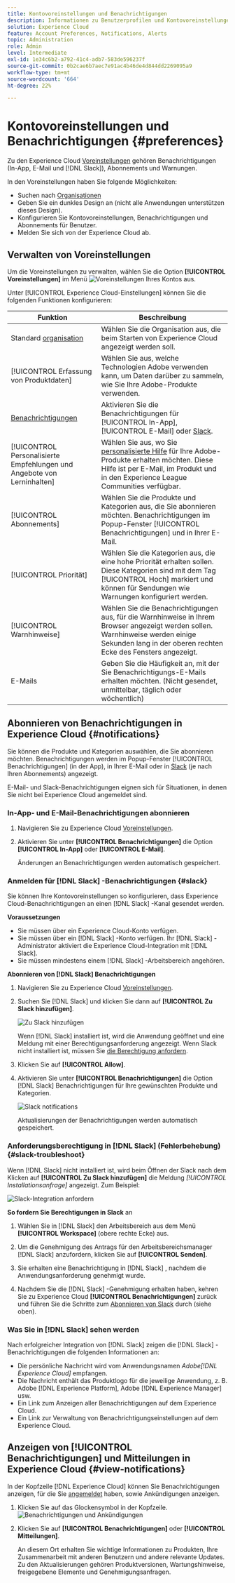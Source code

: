 ```yaml
---
title: Kontovoreinstellungen und Benachrichtigungen
description: Informationen zu Benutzerprofilen und Kontovoreinstellungen finden Sie unter Experience Cloud. Abonnieren Sie Produktbenachrichtigungen für E-Mails und  [!DNL Slack] und richten Sie Produktwarnungen ein.
solution: Experience Cloud
feature: Account Preferences, Notifications, Alerts
topic: Administration
role: Admin
level: Intermediate
exl-id: 1e34c6b2-a792-41c4-adb7-583de596237f
source-git-commit: 0b2cae6b7aec7e91ac4b46de4d844dd2269095a9
workflow-type: tm+mt
source-wordcount: '664'
ht-degree: 22%

---
```


# Kontovoreinstellungen und Benachrichtigungen {#preferences}

Zu den Experience Cloud [Voreinstellungen](https://experience.adobe.com/preferences) gehören Benachrichtigungen (In-App, E-Mail und [!DNL Slack]), Abonnements und Warnungen.

In den Voreinstellungen haben Sie folgende Möglichkeiten:

* Suchen nach [Organisationen](../administration/organizations.md)
* Geben Sie ein dunkles Design an (nicht alle Anwendungen unterstützen dieses Design).
* Konfigurieren Sie Kontovoreinstellungen, Benachrichtigungen und Abonnements für Benutzer.
* Melden Sie sich von der Experience Cloud ab.

## Verwalten von Voreinstellungen

Um die Voreinstellungen zu verwalten, wählen Sie die Option **[!UICONTROL Voreinstellungen]** im Menü ![Voreinstellungen](../assets/preferences-icon-sm.png) Ihres Kontos aus.

Unter [!UICONTROL Experience Cloud-Einstellungen] können Sie die folgenden Funktionen konfigurieren:

| Funktion | Beschreibung |
|--- |--- |
| Standard [organisation](../administration/organizations.md) | Wählen Sie die Organisation aus, die beim Starten von Experience Cloud angezeigt werden soll. |
| [!UICONTROL Erfassung von Produktdaten] | Wählen Sie aus, welche Technologien Adobe verwenden kann, um Daten darüber zu sammeln, wie Sie Ihre Adobe-Produkte verwenden. |
| [Benachrichtigungen](#notifications-and-announcements) | Aktivieren Sie die Benachrichtigungen für [!UICONTROL In-App], [!UICONTROL E-Mail] oder [Slack](#slack-notifications). |
| [!UICONTROL Personalisierte Empfehlungen und Angebote von Lerninhalten] | Wählen Sie aus, wo Sie [personalisierte Hilfe](personalized-learning.md) für Ihre Adobe-Produkte erhalten möchten. Diese Hilfe ist per E-Mail, im Produkt und in den Experience League Communities verfügbar. |
| [!UICONTROL Abonnements] | Wählen Sie die Produkte und Kategorien aus, die Sie abonnieren möchten. Benachrichtigungen im Popup-Fenster [!UICONTROL Benachrichtigungen] und in Ihrer E-Mail. |
| [!UICONTROL Priorität] | Wählen Sie die Kategorien aus, die eine hohe Priorität erhalten sollen. Diese Kategorien sind mit dem Tag [!UICONTROL Hoch] markiert und können für Sendungen wie Warnungen konfiguriert werden. |
| [!UICONTROL Warnhinweise] | Wählen Sie die Benachrichtigungen aus, für die Warnhinweise in Ihrem Browser angezeigt werden sollen. Warnhinweise werden einige Sekunden lang in der oberen rechten Ecke des Fensters angezeigt. |
| E-Mails | Geben Sie die Häufigkeit an, mit der Sie Benachrichtigungs-E-Mails erhalten möchten. (Nicht gesendet, unmittelbar, täglich oder wöchentlich) |

## Abonnieren von Benachrichtigungen in Experience Cloud {#notifications}

Sie können die Produkte und Kategorien auswählen, die Sie abonnieren möchten. Benachrichtigungen werden im Popup-Fenster [!UICONTROL Benachrichtigungen] (in der App), in Ihrer E-Mail oder in [Slack](#slack-notifications) (je nach Ihren Abonnements) angezeigt.

E-Mail- und Slack-Benachrichtigungen eignen sich für Situationen, in denen Sie nicht bei Experience Cloud angemeldet sind.

### In-App- und E-Mail-Benachrichtigungen abonnieren

1. Navigieren Sie zu Experience Cloud [Voreinstellungen](https://experience.adobe.com/preferences).

1. Aktivieren Sie unter **[!UICONTROL Benachrichtigungen]** die Option **[!UICONTROL In-App]** oder **[!UICONTROL E-Mail]**.

   Änderungen an Benachrichtigungen werden automatisch gespeichert.

### Anmelden für [!DNL Slack] -Benachrichtigungen {#slack}

Sie können Ihre Kontovoreinstellungen so konfigurieren, dass Experience Cloud-Benachrichtigungen an einen [!DNL Slack] -Kanal gesendet werden.

**Voraussetzungen**

* Sie müssen über ein Experience Cloud-Konto verfügen.
* Sie müssen über ein [!DNL Slack] -Konto verfügen. Ihr [!DNL Slack] -Administrator aktiviert die Experience Cloud-Integration mit [!DNL Slack].
* Sie müssen mindestens einem [!DNL Slack] -Arbeitsbereich angehören.

**Abonnieren von [!DNL Slack] Benachrichtigungen**

1. Navigieren Sie zu Experience Cloud [Voreinstellungen](https://experience.adobe.com/preferences).

1. Suchen Sie [!DNL Slack] und klicken Sie dann auf **[!UICONTROL Zu Slack hinzufügen]**.

   ![Zu Slack hinzufügen](../assets/add-to-slack.png)

   Wenn [!DNL Slack] installiert ist, wird die Anwendung geöffnet und eine Meldung mit einer Berechtigungsanforderung angezeigt. Wenn Slack nicht installiert ist, müssen Sie [die Berechtigung anfordern](#slack-troubleshoot).

1. Klicken Sie auf **[!UICONTROL Allow]**.

1. Aktivieren Sie unter **[!UICONTROL Benachrichtigungen]** die Option [!DNL Slack] Benachrichtigungen für Ihre gewünschten Produkte und Kategorien.

   ![Slack notifications](../assets/slack.png)

   Aktualisierungen der Benachrichtigungen werden automatisch gespeichert.

### Anforderungsberechtigung in [!DNL Slack] (Fehlerbehebung) {#slack-troubleshoot}

Wenn [!DNL Slack] nicht installiert ist, wird beim Öffnen der Slack nach dem Klicken auf **[!UICONTROL Zu Slack hinzufügen]** die Meldung _[!UICONTROL Installationsanfrage]_ angezeigt. Zum Beispiel:

![Slack-Integration anfordern](../assets/slack-workspace.png)

**So fordern Sie Berechtigungen in Slack** an

1. Wählen Sie in [!DNL Slack] den Arbeitsbereich aus dem Menü **[!UICONTROL Workspace]** (obere rechte Ecke) aus.

1. Um die Genehmigung des Antrags für den Arbeitsbereichsmanager [!DNL Slack] anzufordern, klicken Sie auf **[!UICONTROL Senden]**.

1. Sie erhalten eine Benachrichtigung in [!DNL Slack] , nachdem die Anwendungsanforderung genehmigt wurde.

1. Nachdem Sie die [!DNL Slack] -Genehmigung erhalten haben, kehren Sie zu Experience Cloud **[!UICONTROL Benachrichtigungen]** zurück und führen Sie die Schritte zum [Abonnieren von Slack](#slack-notifications) durch (siehe oben).

### Was Sie in [!DNL Slack] sehen werden

Nach erfolgreicher Integration von [!DNL Slack] zeigen die [!DNL Slack] -Benachrichtigungen die folgenden Informationen an:

* Die persönliche Nachricht wird vom Anwendungsnamen _Adobe[!DNL Experience Cloud]_ empfangen.
* Die Nachricht enthält das Produktlogo für die jeweilige Anwendung, z. B. Adobe [!DNL Experience Platform], Adobe [!DNL Experience Manager] usw.
* Ein Link zum Anzeigen aller Benachrichtigungen auf dem Experience Cloud.
* Ein Link zur Verwaltung von Benachrichtigungseinstellungen auf dem Experience Cloud.

## Anzeigen von [!UICONTROL Benachrichtigungen] und Mitteilungen in Experience Cloud {#view-notifications}

In der Kopfzeile [!DNL Experience Cloud] können Sie Benachrichtigungen anzeigen, für die Sie [angemeldet](#notifications) haben, sowie Ankündigungen anzeigen.

1. Klicken Sie auf das Glockensymbol in der Kopfzeile. ![Benachrichtigungen und Ankündigungen](../assets/bell-icon.png)

1. Klicken Sie auf **[!UICONTROL Benachrichtigungen]** oder **[!UICONTROL Mitteilungen]**.

   An diesem Ort erhalten Sie wichtige Informationen zu Produkten, Ihre Zusammenarbeit mit anderen Benutzern und andere relevante Updates. Zu den Aktualisierungen gehören Produktversionen, Wartungshinweise, freigegebene Elemente und Genehmigungsanfragen.
